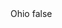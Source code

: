 <?xml version="1.0" encoding="UTF-8"?>
<CustomMetadata xmlns="http://soap.sforce.com/2006/04/metadata">
    <label>Ohio</label>
    <protected>false</protected>
</CustomMetadata>
